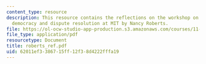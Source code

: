```yaml
---
content_type: resource
description: This resource contains the reflections on the workshop on deliberative
  democracy and dispute resolution at MIT by Nancy Roberts.
file: https://ol-ocw-studio-app-production.s3.amazonaws.com/courses/11-969-workshop-on-deliberative-democracy-and-dispute-resolution-summer-2005/62011ef3386715ff12f38d4222fffa19_roberts_ref.pdf
file_type: application/pdf
resourcetype: Document
title: roberts_ref.pdf
uid: 62011ef3-3867-15ff-12f3-8d4222fffa19
---
```

